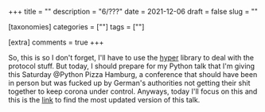 +++
title = ""
description = "6/???"
date = 2021-12-06
draft = false
slug = ""

[taxonomies]
categories = [""]
tags = [""]

[extra]
comments = true
+++

So, this is so I don't forget, I'll have to use the [hyper](https://docs.rs/hyper/latest/hyper/) library to deal with the protocol stuff. But today, I should prepare for my Python talk that I'm giving this Saturday @Python Pizza Hamburg, a conference that should have been in person but was fucked up by German's authorities not getting their shit together to keep corona under control. Anyways, today I'll focus on this and this is the [link]() to find the most updated version of this talk.